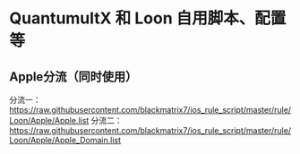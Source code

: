 # QuantumultX 和 Loon 自用脚本、配置等

## Apple分流（同时使用）
分流一：https://raw.githubusercontent.com/blackmatrix7/ios_rule_script/master/rule/Loon/Apple/Apple.list 
分流二：https://raw.githubusercontent.com/blackmatrix7/ios_rule_script/master/rule/Loon/Apple/Apple_Domain.list
